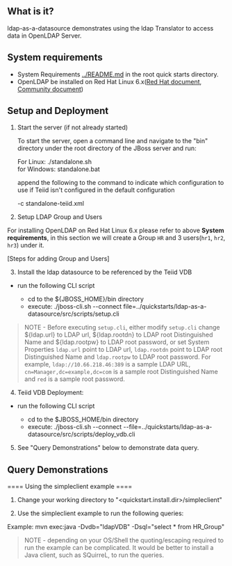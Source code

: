 ## What is it?

ldap-as-a-datasource demonstrates using the ldap Translator to access data in OpenLDAP Server.

## System requirements

* System Requirements [../README.md](../README.md) in the root quick starts directory.
* OpenLDAP be installed on Red Hat Linux 6.x([Red Hat document](https://access.redhat.com/documentation/en-US/Red_Hat_Enterprise_Linux/6/html/Deployment_Guide/ch-Directory_Servers.html#s2-ldap-installation), [Community document](http://www.openldap.org/doc/admin24/guide.html))

## Setup and Deployment

1)  Start the server (if not already started)

	To start the server, open a command line and navigate to the "bin" directory under the root directory of the JBoss server and run:
	
	For Linux:   ./standalone.sh	
	for Windows: standalone.bat

	append the following to the command to indicate which configuration to use if Teiid isn't configured in the default configuration
		
	-c standalone-teiid.xml 
	
2)  Setup LDAP Group and Users

For installing OpenLDAP on Red Hat Linux 6.x please refer to above **System requirements**, in this section we will create a Group `HR` and 3 users(`hr1`, `hr2`, `hr3`) under it.

[Steps for adding Group and Users]

3) Install the ldap datasource to be referenced by the Teiid VDB

-  run the following CLI script

	-	cd to the ${JBOSS_HOME}/bin directory
	-	execute:  ./jboss-cli.sh --connect file=../quickstarts/ldap-as-a-datasource/src/scripts/setup.cli 

> NOTE - Before executing `setup.cli`, either modify `setup.cli` change ${ldap.url} to LDAP url, ${ldap.rootdn} to LDAP root Distinguished Name and ${ldap.rootpw} to LDAP root password, or set System Properties `ldap.url` point to LDAP url, `ldap.rootdn` point to LDAP root Distinguished Name and `ldap.rootpw` to LDAP root password. For example, `ldap://10.66.218.46:389` is a sample LDAP URL, `cn=Manager,dc=example,dc=com` is a sample root Distinguished Name and `red` is a sample root password.


4)  Teiid VDB Deployment:

-  run the following CLI script

	-	cd to the $JBOSS_HOME/bin directory
	-	execute:  ./jboss-cli.sh --connect --file=../quickstarts/ldap-as-a-datasource/src/scripts/deploy_vdb.cli 


5)  See "Query Demonstrations" below to demonstrate data query.


## Query Demonstrations

==== Using the simpleclient example ====

1) Change your working directory to "<quickstart.install.dir>/simpleclient"

2) Use the simpleclient example to run the following queries:

Example:   mvn exec:java -Dvdb="ldapVDB" -Dsql="select * from HR_Group"


> NOTE - depending on your OS/Shell the quoting/escaping required to run the example can be complicated.  It would be better to install a Java client, such as SQuirreL, to run the queries. 
